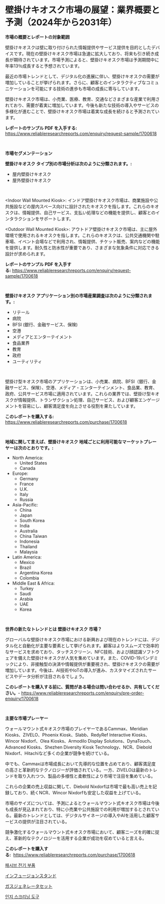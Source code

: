 <p><h1>壁掛けキオスク市場の展望：業界概要と予測（2024年から2031年）</h1></p><p><strong>市場の概要とレポートの対象範囲</strong></p>
<p><p>壁掛けキオスクは壁に取り付けられた情報提供やサービス提供を目的としたデバイスです。現在の壁掛けキオスク市場は急速に拡大しており、将来も引き続き成長が期待されています。市場予測によると、壁掛けキオスク市場は予測期間中に年率13％成長すると予想されています。</p><p>最近の市場トレンドとして、デジタル化の進展に伴い、壁掛けキオスクの需要が増加していることが挙げられます。さらに、顧客とのインタラクティブなコミュニケーションを可能にする技術の進歩も市場の成長に寄与しています。</p><p>壁掛けキオスク市場は、小売業、医療、教育、交通などさまざまな産業で利用されており、需要が着実に増加しています。今後も新たな技術の導入やサービスの多様化が進むことで、壁掛けキオスク市場は着実な成長を続けると予測されています。</p></p>
<p><strong>レポートのサンプル PDF を入手する:</strong> <a href="https://www.reliableresearchreports.com/enquiry/request-sample/1700618">https://www.reliableresearchreports.com/enquiry/request-sample/1700618</a></p>
<p>&nbsp;</p>
<p><strong>市場セグメンテーション</strong></p>
<p><strong>壁掛けキオスク タイプ別の市場分析は次のように分類されます。:</strong></p>
<p><ul><li>屋内壁掛けキオスク</li><li>屋外壁掛けキオスク</li></ul></p>
<p>&nbsp;</p>
<p><p>&lt;Indoor Wall Mounted Kiosk>: インドア壁掛けキオスク市場は、商業施設や公共施設などの屋内スペース向けに設計されたキオスクを指します。これらのキオスクは、情報提供、自己サービス、支払い処理などの機能を提供し、顧客とのインタラクションをサポートします。</p><p>&lt;Outdoor Wall Mounted Kiosk>: アウトドア壁掛けキオスク市場は、主に屋外環境で使用されるキオスクを指します。これらのキオスクは、公共交通機関や駐車場、イベント会場などで利用され、情報提供、チケット販売、案内などの機能を提供します。耐久性と防水性が重要であり、さまざまな気象条件に対応できる設計が求められます。</p></p>
<p><strong>レポートのサンプル PDF を入手する:</strong>&nbsp;<a href="https://www.reliableresearchreports.com/enquiry/request-sample/1700618">https://www.reliableresearchreports.com/enquiry/request-sample/1700618</a></p>
<p>&nbsp;</p>
<p><strong> 壁掛けキオスク アプリケーション別の市場産業調査は次のように分類されます。:</strong></p>
<p><ul><li>リテール</li><li>病院</li><li>BFSI (銀行、金融サービス、保険)</li><li>空港</li><li>メディアとエンターテイメント</li><li>食品業界</li><li>教育</li><li>政府</li><li>ユーティリティ</li></ul></p>
<p>&nbsp;</p>
<p><p>壁掛け型キオスク市場のアプリケーションは、小売業、病院、BFSI（銀行、金融サービス、保険）、空港、メディア・エンターテインメント、食品業、教育、政府、公共サービス市場に適用されています。これらの業界では、壁掛け型キオスクが情報提供、トランザクション処理、自己サービス、および顧客エンゲージメントを容易にし、顧客満足度を向上させる役割を果たしています。</p></p>
<p><strong>このレポートを購入する:</strong>&nbsp; <a href="https://www.reliableresearchreports.com/purchase/1700618">https://www.reliableresearchreports.com/purchase/1700618</a></p>
<p>&nbsp;</p>
<p><strong>地域に関して言えば、壁掛けキオスク 地域ごとに利用可能なマーケットプレーヤーは次のとおりです。:</strong></p>
<p><ul>
    <li>
        North America:
        <ul>
            <li>United States</li>
            <li>Canada</li>
        </ul>
    </li>
    <li>
        Europe:
        <ul>
            <li>Germany</li>
            <li>France</li>
            <li>U.K.</li>
            <li>Italy</li>
            <li>Russia</li>
        </ul>
    </li>
    <li>
        Asia-Pacific:
        <ul>
            <li>China</li>
            <li>Japan</li>
            <li>South Korea</li>
            <li>India</li>
            <li>Australia</li>
            <li>China Taiwan</li>
            <li>Indonesia</li>
            <li>Thailand</li>
            <li>Malaysia</li>
        </ul>
    </li>
    <li>
        Latin America:
        <ul>
            <li>Mexico</li>
            <li>Brazil</li>
            <li>Argentina Korea</li>
            <li>Colombia</li>
        </ul>
    </li>
    <li>
        Middle East & Africa:
        <ul>
            <li>Turkey</li>
            <li>Saudi</li>
            <li>Arabia</li>
            <li>UAE</li>
            <li>Korea</li>
        </ul>
    </li>
    </ul></p>
<p>&nbsp;</p>
<p><strong>世界の新たなトレンドとは 壁掛けキオスク 市場？</strong></p>
<p><p>グローバルな壁掛けキオスク市場における新興および現在のトレンドには、デジタル化と自動化が主要な要素として挙げられます。顧客はよりスムーズで効率的なサービスを求めており、タッチスクリーン、NFC技術、および顔認識ソフトウェアを備えた壁掛けキオスクが人気を集めています。また、COVID-19パンデミックにより、非接触型の決済や情報提供が重要視され、壁掛けキオスクの需要が増加しています。今後は、AI技術やIoTの導入が進み、カスタマイズされたサービスやデータ分析が注目されるでしょう。</p></p>
<p><strong>このレポートを購入する前に、質問がある場合は問い合わせるか、共有してください。</strong>- <a href="https://www.reliableresearchreports.com/enquiry/pre-order-enquiry/1700618">https://www.reliableresearchreports.com/enquiry/pre-order-enquiry/1700618</a></p>
<p>&nbsp;</p>
<p><strong>主要な市場プレーヤー</strong></p>
<p><p>ウォールマウント式キオスク市場のプレイヤーであるCammax、Meridian Kiosks、ZIVELO、Phoenix Kiosk、Slabb、RedyRef Interactive Kiosks、Wincor Nixdorf、Olea Kiosks、Armodilo Display Solutions、DynaTouch、Advanced Kiosks、Shezhen Diversity Kiosk Technology、NCR、Diebold Nixdorf、Hitachiなど多くの企業が競争を続けている。</p><p>中でも、Cammaxは市場成長において先導的な位置を占めており、顧客満足度の高さと革新的なテクノロジーが評価されている。一方、ZIVELOは最新のトレンドを取り入れつつ、製品の多様性と柔軟性により市場で注目を集めている。</p><p>これらの企業の売上収益に関して、Diebold Nixdorfは市場で最も高い売上を記録しており、続くNCR、Wincor Nixdorfも安定した収益を上げている。</p><p>市場のサイズについては、予測によるとウォールマウント式キオスク市場は今後も成長が見込まれており、特に小売業や公共施設での利用が増加するとされている。最新のトレンドとしては、デジタルサイネージの導入やAIを活用した顧客サービスの提供が注目されている。</p><p>競争激化するウォールマウント式キオスク市場において、顧客ニーズを的確に捉え、革新的なテクノロジーを活用する企業が成功を収めていると言える。</p></p>
<p><strong>このレポートを購入する:</strong>&nbsp;&nbsp;<a href="https://www.reliableresearchreports.com/purchase/1700618">https://www.reliableresearchreports.com/purchase/1700618</a></p>
<p><p><a href="https://medium.com/@garyauer906782023/%EC%88%98%EB%8F%99-%EC%A0%84%EA%B8%B0-%EA%B5%AC%EC%84%B1%ED%92%88-%EC%8B%9C%EC%9E%A5-%EB%B3%B4%EA%B3%A0%EC%84%9C%EB%8A%94-%EC%9D%B4-%EC%8B%9C%EC%9E%A5%EC%9D%98-%EC%B5%9C%EC%8B%A0-%ED%8A%B8%EB%A0%8C%EB%93%9C%EC%99%80-%EC%84%B1%EC%9E%A5-%EA%B8%B0%ED%9A%8C%EB%A5%BC-%EB%B3%B4%EC%97%AC%EC%A4%8D%EB%8B%88%EB%8B%A4-fc182d354922">패시브 전기 부품</a></p><p><a href="https://medium.com/@tigerprawn1996/%E6%B3%A8%E5%85%A5%E3%82%B9%E3%82%BF%E3%83%B3%E3%83%89%E3%81%AE%E5%B8%82%E5%A0%B4%E5%8B%95%E5%90%91%E3%81%A8%E5%B8%82%E5%A0%B4%E5%88%86%E6%9E%90%E3%81%AF-2024%E5%B9%B4%E3%81%8B%E3%82%892031%E5%B9%B4%E3%81%BE%E3%81%A7%E3%81%AE%E6%9C%9F%E9%96%93%E3%81%AB%E4%BA%88%E6%B8%AC%E3%81%95%E3%82%8C%E3%81%A6%E3%81%84%E3%81%BE%E3%81%99-d81e5e4c7397">インフュージョンスタンド</a></p><p><a href="https://medium.com/@amarart56456/%E3%82%AC%E3%82%B9%E7%99%BA%E9%9B%BB%E6%A9%9F%E3%82%BB%E3%83%83%E3%83%88%E5%B8%82%E5%A0%B4%E3%83%AC%E3%83%9D%E3%83%BC%E3%83%88%E3%81%AF-%E3%81%93%E3%81%AE%E5%B8%82%E5%A0%B4%E3%81%AE%E6%9C%80%E6%96%B0%E3%81%AE%E3%83%88%E3%83%AC%E3%83%B3%E3%83%89%E3%82%84%E6%88%90%E9%95%B7%E6%A9%9F%E4%BC%9A%E3%82%92%E6%98%8E%E3%82%89%E3%81%8B%E3%81%AB%E3%81%97%E3%81%A6%E3%81%84%E3%81%BE%E3%81%99-771e66ef2190">ガスジェネレータセット</a></p><p><a href="https://medium.com/@ukaszduda1/%EC%9D%B8%EC%A7%80-%EC%84%A0%EB%B3%84-%EB%8F%84%EA%B5%AC-%EC%8B%9C%EC%9E%A5-%EB%B6%84%EC%84%9D-%EB%B0%8F-%ED%81%AC%EA%B8%B0-%EC%98%88%EC%B8%A1-2024%EB%85%84%EB%B6%80%ED%84%B0-2031%EB%85%84%EA%B9%8C%EC%A7%80%EC%9D%98-%EA%B8%B0%EA%B0%84%EB%8F%99%EC%95%88-b81cdc87332d">인지 스크리닝 도구</a></p></p>